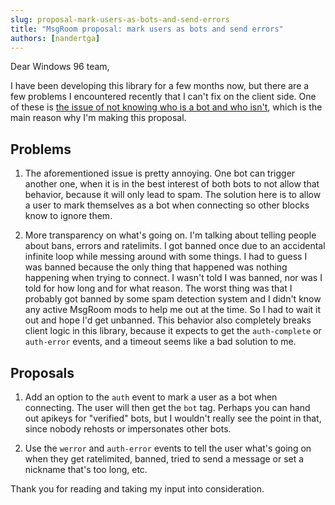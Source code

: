 ```yaml
---
slug: proposal-mark-users-as-bots-and-send-errors
title: "MsgRoom proposal: mark users as bots and send errors"
authors: [nandertga]
---
```


Dear Windows 96 team,

I have been developing this library for a few months now, but there are a few problems I encountered recently that I can't fix on the client side.
One of these is [the issue of not knowing who is a bot and who isn't](https://github.com/NanderTGA/msgroom-orm/issues/63),
which is the main reason why I'm making this proposal.

<!-- truncate -->

## Problems

1. The aforementioned issue is pretty annoying.
One bot can trigger another one, when it is in the best interest of both bots to not allow that behavior, because it will only lead to spam.
The solution here is to allow a user to mark themselves as a bot when connecting so other blocks know to ignore them.

2. More transparency on what's going on. I'm talking about telling people about bans, errors and ratelimits.
I got banned once due to an accidental infinite loop while messing around with some things.
I had to guess I was banned because the only thing that happened was nothing happening when trying to connect.
I wasn't told I was banned, nor was I told for how long and for what reason.
The worst thing was that I probably got banned by some spam detection system and I didn't know any active MsgRoom mods to help me out at the time.
So I had to wait it out and hope I'd get unbanned.
This behavior also completely breaks client logic in this library, because it expects to get the `auth-complete` or `auth-error` events,
and a timeout seems like a bad solution to me.

## Proposals

1. Add an option to the `auth` event to mark a user as a bot when connecting.
The user will then get the `bot` tag.
Perhaps you can hand out apikeys for "verified" bots, but I wouldn't really see the point in that, since nobody rehosts or impersonates other bots.

2. Use the `werror` and `auth-error` events to tell the user what's going on when they get ratelimited, banned, tried to send a message or set a nickname that's too long, etc.

Thank you for reading and taking my input into consideration.
